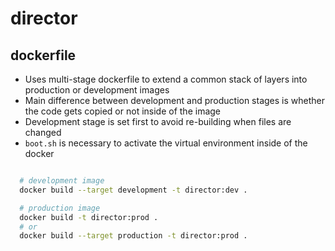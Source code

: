 # director

## dockerfile

- Uses multi-stage dockerfile to extend a common stack of layers into production or development images
- Main difference between development and production stages is whether the code gets copied or not inside of the image
- Development stage is set first to avoid re-building when files are changed
- ``boot.sh`` is necessary to activate the virtual environment inside of the docker

```bash

  # development image
  docker build --target development -t director:dev .

  # production image
  docker build -t director:prod .
  # or
  docker build --target production -t director:prod .

```
